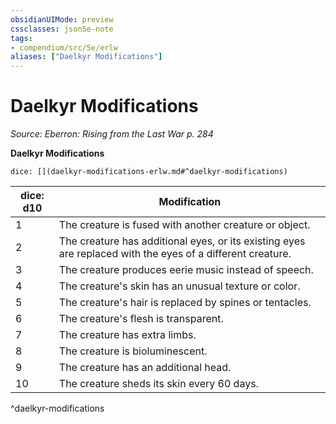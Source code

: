 ```yaml
---
obsidianUIMode: preview
cssclasses: json5e-note
tags:
- compendium/src/5e/erlw
aliases: ["Daelkyr Modifications"]
---
```

# Daelkyr Modifications
*Source: Eberron: Rising from the Last War p. 284* 

**Daelkyr Modifications**

`dice: [](daelkyr-modifications-erlw.md#^daelkyr-modifications)`

| dice: d10 | Modification |
|-----------|--------------|
| 1 | The creature is fused with another creature or object. |
| 2 | The creature has additional eyes, or its existing eyes are replaced with the eyes of a different creature. |
| 3 | The creature produces eerie music instead of speech. |
| 4 | The creature's skin has an unusual texture or color. |
| 5 | The creature's hair is replaced by spines or tentacles. |
| 6 | The creature's flesh is transparent. |
| 7 | The creature has extra limbs. |
| 8 | The creature is bioluminescent. |
| 9 | The creature has an additional head. |
| 10 | The creature sheds its skin every 60 days. |
^daelkyr-modifications